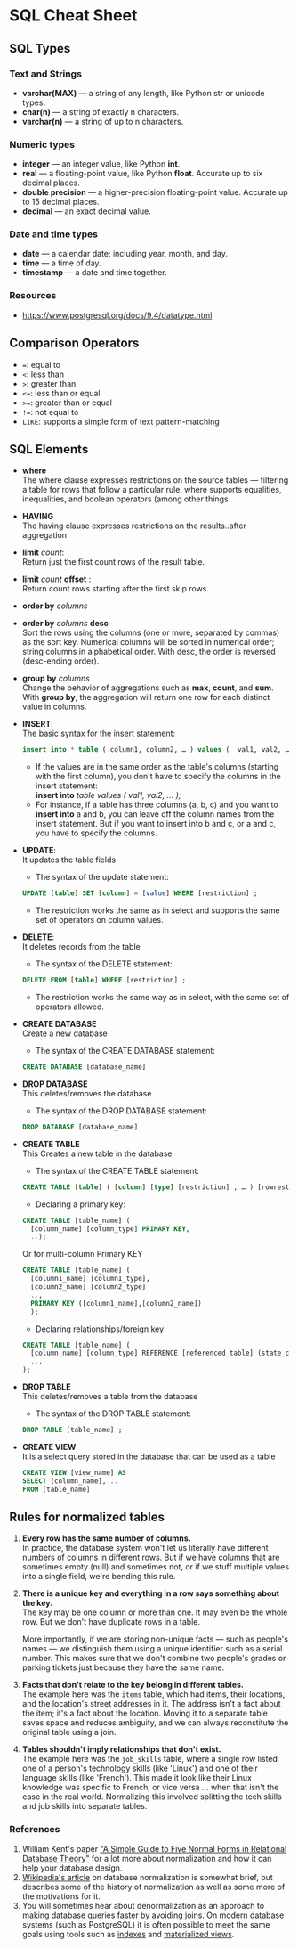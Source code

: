 # SQL Cheat Sheet

## SQL Types

### Text and Strings

- **varchar(MAX)** — a string of any length, like Python str or unicode types.
- **char(n)** — a string of exactly n characters.
- **varchar(n)** — a string of up to n characters.

### Numeric types

- **integer** — an integer value, like Python **int**.
- **real** — a floating-point value, like Python **float**. Accurate up to six decimal places.
- **double precision** — a higher-precision floating-point value. Accurate up to 15 decimal places.
- **decimal** — an exact decimal value.

### Date and time types

- **date** — a calendar date; including year, month, and day.
- **time** — a time of day.
- **timestamp** — a date and time together.

### Resources

- <https://www.postgresql.org/docs/9.4/datatype.html>

## Comparison Operators

- `=`: equal to
- `<`: less than
- `>`: greater than
- `<=`: less than or equal
- `>=`: greater than or equal
- `!=`: not equal to
- `LIKE`: supports a simple form of text pattern-matching

## SQL Elements

- **where**  
  The where clause expresses restrictions on the source tables — filtering a table for rows that follow a particular rule. where supports equalities, inequalities, and boolean operators (among other things

- **HAVING**  
  The having clause expresses restrictions on the results..after aggregation

- **limit** _count_:  
  Return just the first count rows of the result table.

- **limit** _count_ **offset** :  
  Return count rows starting after the first skip rows.

- **order by** _columns_
- **order by** _columns_ **desc**  
  Sort the rows using the columns (one or more, separated by commas) as the sort key. Numerical columns will be sorted in numerical order; string columns in alphabetical order. With desc, the order is reversed (desc-ending order).

- **group by** _columns_  
  Change the behavior of aggregations such as **max**, **count**, and **sum**. With **group by**, the aggregation will return one row for each distinct value in columns.

- **INSERT**:  
  The basic syntax for the insert statement:

  ```sql
  insert into * table ( column1, column2, … ) values (  val1, val2, … );
  ```

  - If the values are in the same order as the table's columns (starting with the first column), you don't have to specify the columns in the insert statement:  
    **insert into** _table values ( val1, val2, … );_
  - For instance, if a table has three columns (a, b, c) and you want to **insert into** a and b, you can leave off the column names from the insert statement. But if you want to insert into b and c, or a and c, you have to specify the columns.

- **UPDATE**:  
  It updates the table fields

  - The syntax of the update statement:

  ```sql
  UPDATE [table] SET [column] = [value] WHERE [restriction] ;
  ```

  - The restriction works the same as in select and supports the same set of operators on column values.

- **DELETE**:  
  It deletes records from the table

  - The syntax of the DELETE statement:

  ```sql
  DELETE FROM [table] WHERE [restriction] ;
  ```

  - The restriction works the same way as in select, with the same set of operators allowed.

- **CREATE DATABASE**  
  Create a new database

  - The syntax of the CREATE DATABASE statement:

  ```sql
  CREATE DATABASE [database_name]
  ```

- **DROP DATABASE**  
  This deletes/removes the database

  - The syntax of the DROP DATABASE statement:

  ```sql
  DROP DATABASE [database_name]
  ```

- **CREATE TABLE**  
  This Creates a new table in the database

  - The syntax of the CREATE TABLE statement:

  ```sql
  CREATE TABLE [table] ( [column] [type] [restriction] , … ) [rowrestriction] ;
  ```

  - Declaring a primary key:

  ```sql
  CREATE TABLE [table_name] (
    [column_name] [column_type] PRIMARY KEY,
    ..);
  ```

  Or for multi-column Primary KEY

  ```sql
  CREATE TABLE [table_name] (
    [column1_name] [column1_type],
    [column2_name] [column2_type]
    ..,
    PRIMARY KEY ([column1_name],[column2_name])
    );
  ```

  - Declaring relationships/foreign key

  ```sql
  CREATE TABLE [table_name] (
    [column_name] [column_type] REFERENCE [referenced_table] (state_column_name_if_different),
    ...
  );
  ```

- **DROP TABLE**  
  This deletes/removes a table from the database

  - The syntax of the DROP TABLE statement:

  ```sql
  DROP TABLE [table_name] ;
  ```

- **CREATE VIEW**  
  It is a select query stored in the database that can be used as a table

  ```sql
  CREATE VIEW [view_name] AS
  SELECT [column_name], ..
  FROM [table_name]
  ```

## Rules for normalized tables

1. **Every row has the same number of columns.**  
   In practice, the database system won't let us literally have different numbers of columns in different rows. But if we have columns that are sometimes empty (null) and sometimes not, or if we stuff multiple values into a single field, we're bending this rule.

1. **There is a unique key and everything in a row says something about the key.**  
   The key may be one column or more than one. It may even be the whole row. But we don't have duplicate rows in a table.

   More importantly, if we are storing non-unique facts — such as people's names — we distinguish them using a unique identifier such as a serial number. This makes sure that we don't combine two people's grades or parking tickets just because they have the same name.

1. **Facts that don't relate to the key belong in different tables.**  
   The example here was the `items` table, which had items, their locations, and the location's street addresses in it. The address isn't a fact about the item; it's a fact about the location. Moving it to a separate table saves space and reduces ambiguity, and we can always reconstitute the original table using a join.

1. **Tables shouldn't imply relationships that don't exist.**  
   The example here was the `job_skills` table, where a single row listed one of a person's technology skills (like 'Linux') and one of their language skills (like 'French'). This made it look like their Linux knowledge was specific to French, or vice versa … when that isn't the case in the real world. Normalizing this involved splitting the tech skills and job skills into separate tables.

### References

1. William Kent's paper ["A Simple Guide to Five Normal Forms in Relational Database Theory"](http://www.bkent.net/Doc/simple5.htm) for a lot more about normalization and how it can help your database design.
2. [Wikipedia's article](http://en.wikipedia.org/wiki/Database_normalization) on database normalization is somewhat brief, but describes some of the history of normalization as well as some more of the motivations for it.
3. You will sometimes hear about denormalization as an approach to making database queries faster by avoiding joins. On modern database systems (such as PostgreSQL) it is often possible to meet the same goals using tools such as [indexes](http://www.postgresql.org/docs/9.4/static/sql-createindex.html) and [materialized views](http://www.postgresql.org/docs/9.4/static/sql-creatematerializedview.html).
